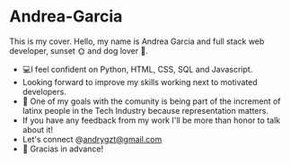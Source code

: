 # Andrea-Garcia
This is my cover.
Hello, my name is Andrea Garcia and full stack web developer, sunset :sun_with_face: and dog lover :dog:.

* :computer:I feel confident on Python, HTML, CSS, SQL and Javascript.
* Looking forward to improve my skills working next to motivated developers.
* :woman: One of my goals with the comunity is being part of the increment of latinx people in the Tech Industry because representation matters.
* If you have any feedback from my work I'll be more than honor to talk about it!
* Let's connect @andrygzt@gmail.com 
* :raised_hands: Gracias in advance!
